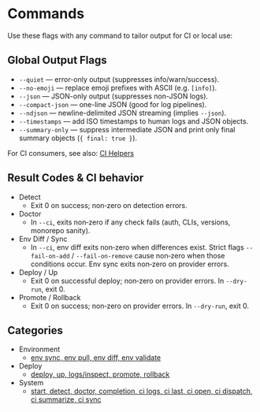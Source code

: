 # Commands

Use these flags with any command to tailor output for CI or local use:

## Global Output Flags

- `--quiet` — error-only output (suppresses info/warn/success).
- `--no-emoji` — replace emoji prefixes with ASCII (e.g. `[info]`).
- `--json` — JSON-only output (suppresses non-JSON logs).
- `--compact-json` — one-line JSON (good for log pipelines).
- `--ndjson` — newline-delimited JSON streaming (implies `--json`).
- `--timestamps` — add ISO timestamps to human logs and JSON objects.
- `--summary-only` — suppress intermediate JSON and print only final summary objects (`{ final: true }`).

For CI consumers, see also: [CI Helpers](../ci.md)

## Result Codes & CI behavior

- Detect
  - Exit 0 on success; non‑zero on detection errors.
- Doctor
  - In `--ci`, exits non‑zero if any check fails (auth, CLIs, versions, monorepo sanity).
- Env Diff / Sync
  - In `--ci`, env diff exits non‑zero when differences exist. Strict flags `--fail-on-add` / `--fail-on-remove` cause non‑zero when those conditions occur. Env sync exits non‑zero on provider errors.
- Deploy / Up
  - Exit 0 on successful deploy; non‑zero on provider errors. In `--dry-run`, exit 0.
- Promote / Rollback
  - Exit 0 on success; non‑zero on provider errors. In `--dry-run`, exit 0.

## Categories

- Environment
  - [env sync, env pull, env diff, env validate](./environment.md)
- Deploy
  - [deploy, up, logs/inspect, promote, rollback](./deploy.md)
- System
  - [start, detect, doctor, completion, ci logs, ci last, ci open, ci dispatch, ci summarize, ci sync](./system.md)
